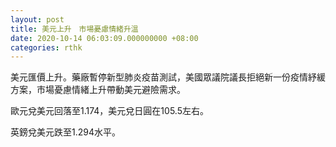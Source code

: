 ```yaml
---
layout: post
title: 美元上升　市場憂慮情緒升溫
date: 2020-10-14 06:03:09.000000000 +08:00
categories: rthk
---
```


美元匯價上升。藥廠暫停新型肺炎疫苗測試，美國眾議院議長拒絕新一份疫情紓緩方案，市場憂慮情緒上升帶動美元避險需求。

歐元兌美元回落至1.174，美元兌日圓在105.5左右。

英鎊兌美元跌至1.294水平。
